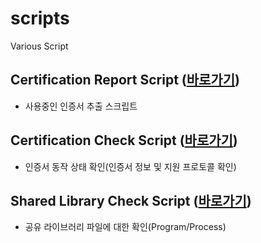 # scripts
Various Script 

## Certification Report Script ([바로가기](/cert/README.md))
* 사용중인 인증서 추출 스크립트

## Certification Check Script ([바로가기](/cert/README.cert_check.md))
* 인증서 동작 상태 확인(인증서 정보 및 지원 프로토콜 확인)
 
## Shared Library Check Script ([바로가기](/library/README.md))
* 공유 라이브러리 파일에 대한 확인(Program/Process)
